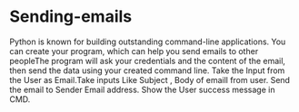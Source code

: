 # Sending-emails
Python is known for building outstanding command-line applications. You can create your program, which can help you send emails to other peopleThe program will ask your credentials and the content of the email, then send the data using your created command line. Take the Input from the User as Email.Take inputs Like Subject , Body of emaill from user. Send the email to Sender Email address. Show the User success message in CMD.
